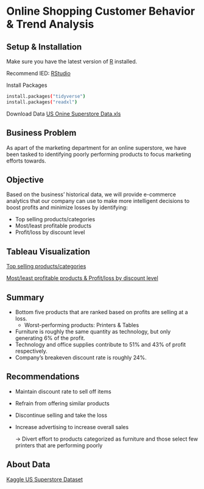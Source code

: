 # Online Shopping Customer Behavior & Trend Analysis

## Setup & Installation
Make sure you have the latest version of [R](https://www.r-project.org/) installed.

Recommend IED: [RStudio](https://www.rstudio.com/products/rstudio/download/)

Install Packages
```bash
install.packages("tidyverse")
install.packages("readxl")
```
Download Data [US Onine Superstore Data.xls](https://github.com/rosylin0812/Online-Shopping-Customer-Behavior-Trend-Analysis/blob/main/US%20Onine%20Superstore%20Data.xls)

## Business Problem
As apart of the marketing department for an online superstore, we have been tasked to identifying poorly performing products to focus marketing efforts towards.

## Objective
Based on the business’ historical data, we will provide e-commerce analytics that our company can use to make more intelligent decisions to boost profits and minimize losses by identifying:
* Top selling products/categories
* Most/least profitable products 
* Profit/loss by discount level

## Tableau Visualization

[Top selling products/categories](https://public.tableau.com/app/profile/fangju4276/viz/OnlineShoppingCustomerBehaviorTrendAnalysis-1/Dashboard3)

[Most/least profitable products & Profit/loss by discount level](https://public.tableau.com/app/profile/fangju4276/viz/OnlineShoppingCustomerBehaviorTrendAnalysis-2/Dashboard2)

## Summary
* Bottom five products that are ranked based on profits are selling at a loss.
  * Worst-performing products: Printers & Tables
* Furniture is roughly the same quantity as technology, but only generating  6% of the profit.
* Technology and office supplies contribute to 51% and 43% of profit respectively.
* Company’s breakeven discount rate is roughly 24%.

## Recommendations
* Maintain discount rate to sell off items
* Refrain from offering similar products
* Discontinue selling and take the loss
* Increase advertising to increase overall sales 
    
    -> Divert effort to products categorized as furniture and those select few printers that are performing poorly

## About Data

[Kaggle US Superstore Dataset](https://www.kaggle.com/datasets/juhi1994/superstore)
